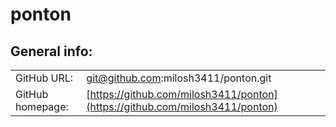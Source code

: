 # ponton
## General info:
|    |     |
|----|-----|
|GitHub URL: |git@github.com:milosh3411/ponton.git|
|GitHub homepage: |[https://github.com/milosh3411/ponton](https://github.com/milosh3411/ponton)|
